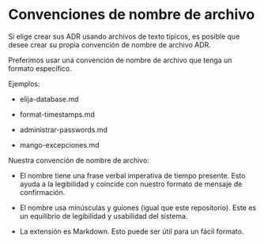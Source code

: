 # Convenciones de nombre de archivo

Si elige crear sus ADR usando archivos de texto típicos, es posible que desee crear su propia convención de nombre de archivo ADR.

Preferimos usar una convención de nombre de archivo que tenga un formato específico.

Ejemplos:

   * elija-database.md

   * format-timestamps.md

   * administrar-passwords.md

   * mango-excepciones.md

Nuestra convención de nombre de archivo:

   * El nombre tiene una frase verbal imperativa de tiempo presente. Esto ayuda a la legibilidad y coincide con nuestro formato de mensaje de confirmación.

   * El nombre usa minúsculas y guiones (igual que este repositorio). Este es un equilibrio de legibilidad y usabilidad del sistema.

   * La extensión es Markdown. Esto puede ser útil para un fácil formato.